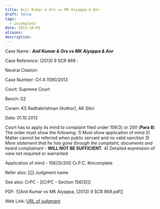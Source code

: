 ```yaml
---
title: Anil Kumar & Ors vs MK Aiyappa & Anr
draft: false
tags:
  - incomplete
date: 2013-10-01
aliases: 
description:
---
```

Case Name : ***Anil Kumar & Ors vs MK Aiyappa & Anr***

Case Reference: (2013) 9 SCR 869 :  

Neutral Citation:

Case Number: Crl A 1590/2013

Court: Supreme Court

Bench: 02

Coram: KS Radhakrishnan (Author), AK Sikri

Date: 01.10.2013

Court has to apply its mind to complaint filed under 156(3) or 200 (**Para 8**)
The order must show the following:
	1) Must show application of mind
	2) Matter cannot be referred when public servant and no valid sanction
	3) *Mere statement that he has gone through the complaint, documents and heard complainant* - **WILL NOT BE SUFFICIENT**.
	4) Detailed expression of view not required or warranted

Application of mind - 156(3)/200 Cr.P.C. #incomplete 

Refer also:
[[]]
Judgment name

See also:
CrPC - [[CrPC - Section 156(3)]]

PDF:
![[Anil Kumar vs MK Aiyappa, (2013) 9 SCR 869.pdf]]

Web Link: <a href="/All judgments/Anil Kumar vs MK Aiyappa, (2013) 9 SCR 869.pdf" target="_blank">URL of judgment</a> 

